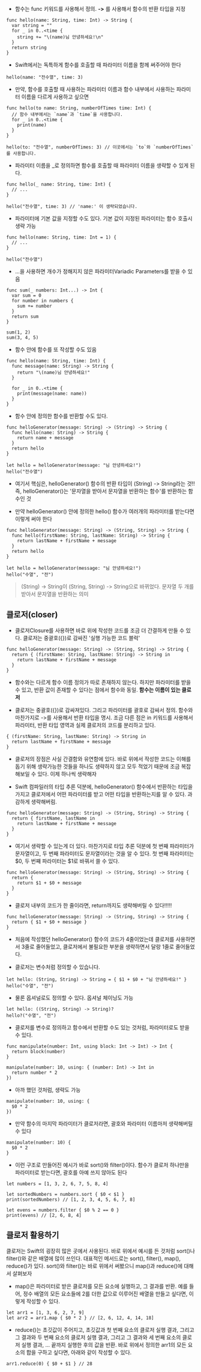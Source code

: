 - 함수는 func 키워드를 사용해서 정의. **->** 를 사용해서 함수의 반환 타입을 지정
```
func hello(name: String, time: Int) -> String {
  var string = ""
  for _ in 0..<time {
    string += "\(name)님 안녕하세요!\n"
  }
  return string
}
```

- Swift에서는 독특하게 함수를 호출할 때 파라미터 이름을 함께 써주어야 한다
```
hello(name: "전수열", time: 3)
```

- 만약, 함수를 호출할 때 사용하는 파라미터 이름과 함수 내부에서 사용하는 파라미터 이름을 다르게 사용하고 싶으면
```
func hello(to name: String, numberOfTimes time: Int) {
  // 함수 내부에서는 `name`과 `time`을 사용합니다.
  for _ in 0..<time {
    print(name)
  }
}

hello(to: "전수열", numberOfTimes: 3) // 이곳에서는 `to`와 `numberOfTimes`를 사용합니다.
```

- 파라미터 이름을 _로 정의하면 함수를 호출할 때 파라미터 이름을 생략할 수 있게 된다.
```
func hello(_ name: String, time: Int) {
  // ...
}

hello("전수열", time: 3) // 'name:' 이 생략되었습니다.
```

- 파라미터에 기본 값을 지정할 수도 있다. 기본 값이 지정된 파라미터는 함수 호출시 생략 가능
```
func hello(name: String, time: Int = 1) {
  // ...
}

hello("전수열")
```

- ...을 사용하면 개수가 정해지지 않은 파라미터Variadic Parameters를 받을 수 있음
```
func sum(_ numbers: Int...) -> Int {
  var sum = 0
  for number in numbers {
    sum += number
  }
  return sum
}

sum(1, 2)
sum(3, 4, 5)
```

- 함수 안에 함수를 또 작성할 수도 있음
```
func hello(name: String, time: Int) {
  func message(name: String) -> String {
    return "\(name)님 안녕하세요!"
  }

  for _ in 0..<time {
    print(message(name: name))
  }
}
```

- 함수 안에 정의한 함수를 반환할 수도 있다.
```
func helloGenerator(message: String) -> (String) -> String {
  func hello(name: String) -> String {
    return name + message
  }
  return hello
}

let hello = helloGenerator(message: "님 안녕하세요!")
hello("전수열")
```

- 여기서 핵심은, helloGenerator() 함수의 반환 타입이 (String) -> String라는 것!! 즉, helloGenerator()는 '문자열을 받아서 문자열을 반환하는 함수'를 반환하는 함수인 것

- 만약 helloGenerator() 안에 정의한 hello() 함수가 여러개의 파라미터를 받는다면 이렇게 써야 한다
```
func helloGenerator(message: String) -> (String, String) -> String {
  func hello(firstName: String, lastName: String) -> String {
    return lastName + firstName + message
  }
  return hello
}

let hello = helloGenerator(message: "님 안녕하세요!")
hello("수열", "전")
```
>(String) -> String이 (String, String) -> String으로 바뀌었다. 문자열 두 개를 받아서 문자열을 반환하는 의미

**클로저(closer)**
------

- 클로저Closure를 사용하면 바로 위에 작성한 코드를 조금 더 간결하게 만들 수 있다. 클로저는 중괄호({})로 감싸진 '실행 가능한 코드 블럭'
```
func helloGenerator(message: String) -> (String, String) -> String {
  return { (firstName: String, lastName: String) -> String in
    return lastName + firstName + message
  }
}
```

- 함수와는 다르게 함수 이름 정의가 따로 존재하지 않는다. 하지만 파라미터를 받을 수 있고, 반환 값이 존재할 수 있다는 점에서 함수와 동일. **함수는 이름이 있는 클로저**

- 클로저는 중괄호({})로 감싸져있다. 그리고 파라미터를 괄호로 감싸서 정의. 함수와 마찬가지로 ->를 사용해서 반환 타입을 명시. 조금 다른 점은 in 키워드를 사용해서 파라미터, 반환 타입 영역과 실제 클로저의 코드를 분리하고 있다.
```
{ (firstName: String, lastName: String) -> String in
  return lastName + firstName + message
}
```

- 클로저의 장점은 사실 간결함와 유연함에 있다. 바로 위에서 작성한 코드는 이해를 돕기 위해 생략가능한 것들을 하나도 생략하지 않고 모두 적었기 때문에 조금 복잡해보일 수 있다. 이제 하나씩 생략해자

- Swift 컴파일러의 타입 추론 덕분에, helloGenerator() 함수에서 반환하는 타입을 가지고 클로저에서 어떤 파라미터를 받고 어떤 타입을 반환하는지를 알 수 있다. 과감하게 생략해버림.
```
func helloGenerator(message: String) -> (String, String) -> String {
  return { firstName, lastName in
    return lastName + firstName + message
  }
}
```

- 여기서 생략할 수 있는게 더 있다. 마찬가지로 타입 추론 덕분에 첫 번째 파라미터가 문자열이고, 두 번째 파라미터도 문자열이라는 것을 알 수 있다. 첫 번째 파라미터는 $0, 두 번째 파라미터는 $1로 바꿔서 쓸 수 있다.
```
func helloGenerator(message: String) -> (String, String) -> String {
  return {
    return $1 + $0 + message
  }
}
```

- 클로저 내부의 코드가 한 줄이라면, return까지도 생략해버릴 수 있다!!!!!
```
func helloGenerator(message: String) -> (String, String) -> String {
  return { $1 + $0 + message }
}
```
- 처음에 작성했던 helloGenerator() 함수의 코드가 4줄이었는데 클로저를 사용하면서 3줄로 줄어들었고, 클로저에서 불필요한 부분을 생략하면서 달랑 1줄로 줄어들었다.

- 클로저는 변수처럼 정의할 수 있습니다.
```
let hello: (String, String) -> String = { $1 + $0 + "님 안녕하세요!" }
hello("수열", "전")
```

- 물론 옵셔널로도 정의할 수 있다. 옵셔널 체이닝도 가능
```
let hello: ((String, String) -> String)?
hello?("수열", "전")
```

- 클로저를 변수로 정의하고 함수에서 반환할 수도 있는 것처럼, 파라미터로도 받을 수 있다.
```
func manipulate(number: Int, using block: Int -> Int) -> Int {
  return block(number)
}

manipulate(number: 10, using: { (number: Int) -> Int in
  return number * 2
})
```

- 아까 했던 것처럼, 생략도 가능
```
manipulate(number: 10, using: {
  $0 * 2
})
```

- 만약 함수의 마지막 파라미터가 클로저라면, 괄호와 파라미터 이름마저 생략해버릴 수 있다
```
manipulate(number: 10) {
  $0 * 2
}
```

- 이런 구조로 만들어진 예시가 바로 sort()와 filter()이다. 함수가 클로저 하나만을 파라미터로 받는다면, 괄호를 아예 쓰지 않아도 된다
```
let numbers = [1, 3, 2, 6, 7, 5, 8, 4]

let sortedNumbers = numbers.sort { $0 < $1 }
print(sortedNumbers) // [1, 2, 3, 4, 5, 6, 7, 8]

let evens = numbers.filter { $0 % 2 == 0 }
print(evens) // [2, 6, 8, 4]
```

**클로저 활용하기**
----

클로저는 Swift의 굉장히 많은 곳에서 사용된다. 바로 위에서 예시를 든 것처럼 sort()나 filter()와 같은 배열에 많이 쓰인다. 대표적인 메서드로는 sort(), filter(), map(), reduce()가 있다. sort()와 filter()는 바로 위에서 써봤으니 map()과 reduce()에 대해서 살펴보자

- map()은 파라미터로 받은 클로저를 모든 요소에 실행하고, 그 결과를 반환. 예를 들어, 정수 배열의 모든 요소들에 2를 더한 값으로 이루어진 배열을 만들고 싶다면, 이렇게 작성할 수 있다.
```
let arr1 = [1, 3, 6, 2, 7, 9]
let arr2 = arr1.map { $0 * 2 } // [2, 6, 12, 4, 14, 18]
```

- reduce()는 초깃값이 주어지고, 초깃값과 첫 번째 요소의 클로저 실행 결과, 그리고 그 결과와 두 번째 요소의 클로저 실행 결과, 그리고 그 결과와 세 번째 요소의 클로저 실행 결과, ... 끝까지 실행한 후의 값을 반환. 바로 위에서 정의한 arr1의 모든 요소의 합을 구하고 싶다면, 아래와 같이 작성할 수 있다.
```
arr1.reduce(0) { $0 + $1 } // 28
````

